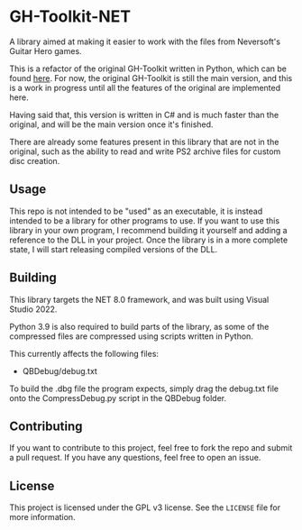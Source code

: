 # GH-Toolkit-NET

A library aimed at making it easier to work with the files from Neversoft's Guitar Hero games.

This is a refactor of the original GH-Toolkit written in Python, which can be found [here](https://github.com/AddyMills/Addys-Guitar-Hero-Toolkit). For now, the original GH-Toolkit is still the main version, and this is a work in progress until all the features of the original are implemented here.

Having said that, this version is written in C# and is much faster than the original, and will be the main version once it's finished.

There are already some features present in this library that are not in the original, such as the ability to read and write PS2 archive files for custom disc creation.

## Usage

This repo is not intended to be "used" as an executable, it is instead intended to be a library for other programs to use. If you want to use this library in your own program, I recommend building it yourself and adding a reference to the DLL in your project. Once the library is in a more complete state, I will start releasing compiled versions of the DLL.

## Building

This library targets the NET 8.0 framework, and was built using Visual Studio 2022.

Python 3.9 is also required to build parts of the library, as some of the compressed files are compressed using scripts written in Python.

This currently affects the following files:
* QBDebug/debug.txt

To build the .dbg file the program expects, simply drag the debug.txt file onto the CompressDebug.py script in the QBDebug folder.

## Contributing

If you want to contribute to this project, feel free to fork the repo and submit a pull request. If you have any questions, feel free to open an issue.

## License

This project is licensed under the GPL v3 license. See the `LICENSE` file for more information.